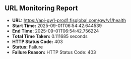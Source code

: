 ## URL Monitoring Report

- **URL:** https://api-gw1-prod1.fisglobal.com/gw/v1/health
- **Start Time:** 2025-09-01T06:54:42.644539
- **End Time:** 2025-09-01T06:54:42.756224
- **Total Time Taken:** 0.111685 seconds
- **HTTP Status Code:** 403
- **Status:** Failure
- **Failure Reason:** HTTP Status Code: 403
